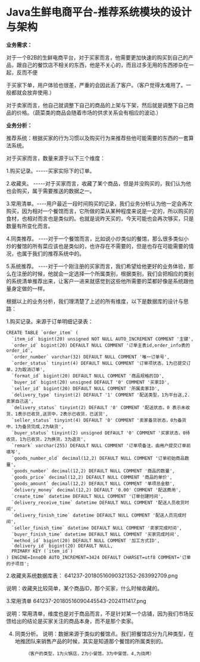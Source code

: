 # Java生鲜电商平台-推荐系统模块的设计与架构

**业务需求：**

对于一个B2B的生鲜电商平台，对于买家而言，他需要更加快速的购买到自己的产品，跟自己的餐饮店不相关的东西，他是不关心的，而且过多无用的东西掺杂在一起，反而不便

于买家下单，用户体验也很差，严重的会因此丢了客户。（客户觉得太难用了。一般都就会放弃使用.）

对于卖家而言，他自己就调整下自己的商品的上架与下架，然后就是调整下自己商品的价格。（蔬菜类的商品会随着市场的供求关系会有相应的波动.）

**业务分析：**

推荐系统：根据买家的行为习惯以及购买行为来推荐些他可能需要的东西的一套算法系统。

对于买家而言，数量来源于以下三个维度：

1.购买记录。-----买家实际下的订单。

2.收藏夹。   -----对于买家而言，收藏了某个商品，但是并没购买的，我们认为他也会购买，属于需要推送的数据之一。

3.常用清单。----用户最近一段时间购买的记录，我们业务分析认为他一定会再次购买，因为相对一个餐馆而言，它所做的菜从某种程度来说是一定的，所以购买的食材，也相对而言也是类似的。也就是说昨天买的，今天可能也会再次够买，只是数量有所变化而言。

4.同类推荐。  ----对于一个餐馆而言，比如说小炒类似的餐馆，那么很多类似小炒的餐馆的所有菜应该也是类似的，也许存在不需要的，但是也存在可能需要的情况，也属于我们的推荐系统中的。

5.系统推荐。  ----对于一个刚注册的买家而言，我们希望给他更好的业务体验，那么在注册的时候，他就会一定选择一个所属类别，根据类别，我们会把相应的类别的系统清单推荐出来，让客户一进来就感觉到这些他所需要的菜都好像是系统跟他量身定做的一样。


根据以上的业务分析，我们理清楚了上述的所有维度，以下是数据库的设计与思路：

1.购买记录。来源于订单明细记录表：


```
CREATE TABLE `order_item` (
  `item_id` bigint(20) unsigned NOT NULL AUTO_INCREMENT COMMENT '主键',
  `order_id` bigint(20) DEFAULT NULL COMMENT '订单主表id,order_info表的order_id',
  `order_number` varchar(32) DEFAULT NULL COMMENT '唯一订单号',
  `order_status` tinyint(4) DEFAULT NULL COMMENT '订单项状态，1为已提交订单，2为取消订单',
  `format_id` bigint(20) DEFAULT NULL COMMENT '商品规格的ID',
  `buyer_id` bigint(20) unsigned DEFAULT '0' COMMENT '买家ID',
  `seller_id` bigint(20) DEFAULT NULL COMMENT '所属卖家ID',
  `delivery_type` tinyint(2) DEFAULT '1' COMMENT '配送类型，1为平台送,2.卖家自己送',
  `delivery_status` tinyint(2) DEFAULT '0' COMMENT '配送状态，0 表示未收货，1表示已收货,送货中，2表示已收货，已送货',
  `seller_status` tinyint(4) DEFAULT '0' COMMENT '卖家备货状态，0为备货中，1为备货完成,2为缺货',
  `buyer_status` tinyint(2) unsigned DEFAULT '0' COMMENT '买家状态，0待收货，1为已收货，2为换货，3为退货',
  `remark` varchar(255) DEFAULT NULL COMMENT '订单项备注，由用户提交订单前填写',
  `goods_number_old` decimal(12,2) DEFAULT NULL COMMENT '订单初始商品数量',
  `goods_number` decimal(12,2) DEFAULT NULL COMMENT '商品的数量',
  `goods_price` decimal(12,2) DEFAULT NULL COMMENT '商品的单价',
  `goods_amount` decimal(12,2) DEFAULT NULL COMMENT '单项总金额',
  `delivery_money` decimal(12,2) DEFAULT '0.00' COMMENT '配送费用',
  `create_time` datetime DEFAULT NULL COMMENT '订单创建时间',
  `delivery_receive_time` datetime DEFAULT NULL COMMENT '配送人员收货时间',
  `delivery_finish_time` datetime DEFAULT NULL COMMENT '配送人员完成时间',
  `seller_finish_time` datetime DEFAULT NULL COMMENT '卖家完成时间',
  `buyer_finish_time` datetime DEFAULT NULL COMMENT '买家完成时间',
  `method_id` bigint(20) DEFAULT NULL COMMENT '加工方式ID',
  `delivery_id` bigint(20) DEFAULT NULL,
  PRIMARY KEY (`item_id`)
) ENGINE=InnoDB AUTO_INCREMENT=3424 DEFAULT CHARSET=utf8 COMMENT='订单的子项目';
```

2.收藏夹系统数据库表：
641237-20180516090321352-263992709.png

说明：收藏夹比较简单，某个商品ID，那个买家，什么时候收藏的。

3.常用清单
641237-20180516090445543-2024111417.png

说明：常用清单，维度也是对于商品而言，不是针对某一个店铺，因为我们市场反馈给出的结论是买家关注的商品本身，而不是那个卖家。

4. 同类分析。
说明：数据来源于类似的餐馆点。我们把餐馆店分为几种类型，在地推团队来销售产品的时候，其实是知道那个餐馆的所属类别的。

           （客户的类型，1为火锅店，2为小餐馆，3为中餐馆，4,为烧烤）
